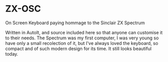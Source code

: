 # ZX-OSC
On Screen Keyboard paying hommage to the Sinclair ZX Spectrum

Written in AutoIt, and source included here so that anyone can customise it to their needs.
The Spectrum was my first computer, I was very young so have only a small recolection of it, but I've always loved the keyboard, so compact and of such modern design for its time. It still looks beautiful today.
